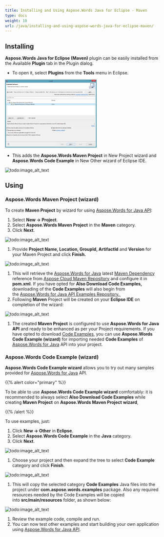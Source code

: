 ```yaml
---
title: Installing and Using Aspose.Words Java for Eclipse - Maven
type: docs
weight: 10
url: /java/installing-and-using-aspose-words-java-for-eclipse-maven/
---
```


## **Installing**
**Aspose.Words Java for Eclipse (Maven)** plugin can be easily installed from the Available **Plugin** tab in the Plugin dialog.

- To open it, select **Plugins** from the **Tools** menu in Eclipse.  

![todo:image_alt_text](installing-and-using-aspose-words-java-for-eclipse-maven_1)

- This adds the **Aspose.Words Maven Project** in New Project wizard and **Aspose.Words Code Example** in New Other wizard of Eclipse IDE.  

![todo:image_alt_text](/download/thumbnails/2884106/456430205)
## **Using**
### **Aspose.Words Maven Project (wizard)**
To create **Maven Project** by wizard for using [Aspose.Words for Java API](http://www.aspose.com/java/word-component.aspx):

1. Select **New -> Project**.
1. Select **Aspose.Words Maven Project** in the **Maven** category.
1. Click **Next**. 

![todo:image_alt_text](/download/thumbnails/2884106/1032929533)

1. Provide **Project Name, Location, GroupId, ArtifactId** and **Version** for your Maven Project and click **Finish.** 

![todo:image_alt_text](/download/thumbnails/2884106/1940615026)

1. This will retrieve the [Aspose.Words for Java](http://www.aspose.com/java/word-component.aspx) latest [Maven Dependency](http://goo.gl/OK9LAs) reference from [Aspose Cloud Maven Repository](http://maven.aspose.com/artifactory/webapp/home.html?0) and configure it in **pom.xml**. If you have opted for **Also Download Code Examples,** downloading of the **Code Examples** will also begin from the [Aspose.Words for Java API Examples Repository. ](https://github.com/aspose-words/Aspose.Words-for-Java/tree/master/Examples)
1. Following **Maven** Project will be created on your **Eclipse IDE** on completion of the wizard:  

![todo:image_alt_text](/download/thumbnails/2884106/317634139)

1. The created **Maven Project** is configured to use **Aspose.Words for Java API** and ready to be enhanced as per your Project requirements.
   If you have opted to download [Code Examples](https://github.com/aspose-words/Aspose.Words-for-Java/tree/master/Examples), you can use **Aspose.Words Code Example (wizard)** for importing needed **Code Examples** of [Aspose.Words for Java](http://www.aspose.com/java/word-component.aspx) API into your project.
### **Aspose.Words Code Example (wizard)**
**Aspose.Words Code Example wizard** allows you to try out many samples provided for [Aspose.Words for Java](http://www.aspose.com/java/word-component.aspx) API.

{{% alert color="primary" %}} 

To be able to use **Aspose.Words Code Example wizard** comfortably: it is recommended to always select **Also Download Code Examples** while creating **Maven Project** on **Aspose.Words Maven Project** **wizard**, 

{{% /alert %}} 

To use examples, just:

1. Click **New -> Other** in **Eclipse**.
1. Select **Aspose.Words Code Example** in the **Java** category.
1. Click **Next**.  

![todo:image_alt_text](/download/thumbnails/2884106/737279159)

1. Choose your project and then expand the tree to select **Code Example** category and click **Finish**. 

![todo:image_alt_text](/download/thumbnails/2884106/1189964527)

1. This will copy the selected category **Code Examples** Java files into the project under **com.aspose.words.examples** package. Also any required resources needed by the Code Examples will be copied into **src/main/resources** folder, as shown below: 

![todo:image_alt_text](/download/thumbnails/2884106/1728745022)

1. Review the example code, compile and run.
1. You can now test other examples and start building your own application using [Aspose.Words for Java API](http://www.aspose.com/java/word-component.aspx).
